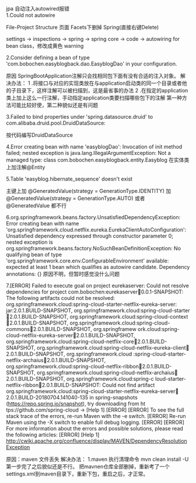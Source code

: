 jpa 自动注入autowired报错  
1.Could not autowire

File-Project Structure 页面 Facets下删掉 Spring(直接右键Delete)

settings -> inspections -> spring -> spring core -> code -> autowiring for bean class，修改成黄色 warning 



2.Consider defining a bean of type 'com.bobochen.easyblogback.dao.EasyblogDao' in your configuration.


原因 SpringBootApplication注解只会找相同包下面有没有合适的注入对象。
解决办法：
1 .将接口与对应的实现类放在与application启动类的同一个目录或者他的子目录下，这样注解可以被扫描到，这是最省事的办法 
2 .在指定的application类上加上这么一行注解，手动指定application类要扫描哪些包下的注解
第一种方法可能比较好使，第二种貌似还是有问题

3.Failed to bind properties under 'spring.datasource.druid' to com.alibaba.druid.pool.DruidDataSource:

按代码编写DruidDataSource


4.Error creating bean with name 'easyblogDao': Invocation of init method failed; nested exception is java.lang.IllegalArgumentException: Not a managed type: class com.bobochen.easyblogback.entity.Easyblog
在实体类上加注解@Entity


5.Table 'easyblog.hibernate_sequence' doesn't exist

主键上加 @GeneratedValue(strategy = GenerationType.IDENTITY)
加 @GeneratedValue(strategy = GenerationType.AUTO) 或者 @GeneratedValue 都不行

6.org.springframework.beans.factory.UnsatisfiedDependencyException: Error creating bean with name 'org.springframework.cloud.netflix.eureka.EurekaClientAutoConfiguration': Unsatisfied dependency expressed through constructor parameter 0; nested exception is org.springframework.beans.factory.NoSuchBeanDefinitionException: No qualifying bean of type 'org.springframework.core.env.ConfigurableEnvironment' available: expected at least 1 bean which qualifies as autowire candidate. Dependency annotations: {}
原因不明，但暂时感觉没什么问题


7.[ERROR] Failed to execute goal on project eurekaserver: Could not resolve dependencies for project com.bobochen:eurekaserver:jar:0.0.1-SNAPSHOT: The following artifacts could not be resolved: org.springframework.cloud:spring-cloud-starter-netflix-eureka-server:
  jar:2.0.1.BUILD-SNAPSHOT, org.springframework.cloud:spring-cloud-starter:jar:2.0.1.BUILD-SNAPSHOT, org.springframework.cloud:spring-cloud-context:jar:2.0.1.BUILD-SNAPSHOT, org.springframework.cloud:spring-cloud-commons:jar:2.0.1.BUILD-SNAPSHOT, org.springframew
  ork.cloud:spring-cloud-netflix-eureka-server:jar:2.0.1.BUILD-SNAPSHOT, org.springframework.cloud:spring-cloud-netflix-core:jar:2.0.1.BUILD-SNAPSHOT, org.springframework.cloud:spring-cloud-netflix-eureka-client:jar:2.0.1.BUILD-SNAPSHOT, org.springframework.cloud
  :spring-cloud-starter-netflix-archaius:jar:2.0.1.BUILD-SNAPSHOT, org.springframework.cloud:spring-cloud-netflix-ribbon:jar:2.0.1.BUILD-SNAPSHOT, org.springframework.cloud:spring-cloud-netflix-archaius:jar:2.0.1.BUILD-SNAPSHOT, org.springframework.cloud:spring-c
  loud-starter-netflix-ribbon:jar:2.0.1.BUILD-SNAPSHOT: Could not find artifact org.springframework.cloud:spring-cloud-starter-netflix-eureka-server:jar:2.0.1.BUILD-20180704.141040-135 in spring-snapshots (https://repo.spring.io/snapshot), try downloading from ht
  tps://github.com/spring-cloud -> [Help 1]
  [ERROR]
  [ERROR] To see the full stack trace of the errors, re-run Maven with the -e switch.
  [ERROR] Re-run Maven using the -X switch to enable full debug logging.
  [ERROR]
  [ERROR] For more information about the errors and possible solutions, please read the following articles:
  [ERROR] [Help 1] http://cwiki.apache.org/confluence/display/MAVEN/DependencyResolutionException

原因：maven 文件丢失
解决办法：
1.maven 执行清理命令  mvn clean install -U
第一步完了之后貌似还是不行。
把mavnen仓库全部删掉，重新考了一个settings.xml到maven目录下，重新下包，重启之后，才正常。
